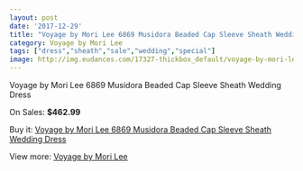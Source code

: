 ```yaml
---
layout: post
date: '2017-12-29'
title: "Voyage by Mori Lee 6869 Musidora Beaded Cap Sleeve Sheath Wedding Dress"
category: Voyage by Mori Lee
tags: ["dress","sheath","sale","wedding","special"]
image: http://img.eudances.com/17327-thickbox_default/voyage-by-mori-lee-6869-musidora-beaded-cap-sleeve-sheath-wedding-dress.jpg
---
```

Voyage by Mori Lee 6869 Musidora Beaded Cap Sleeve Sheath Wedding Dress

On Sales: **$462.99**
<a href="https://www.eudances.com/en/voyage-by-mori-lee/5058-voyage-by-mori-lee-6869-musidora-beaded-cap-sleeve-sheath-wedding-dress.html"><amp-img layout="responsive" width="600" height="600" src="//img.eudances.com/17327-thickbox_default/voyage-by-mori-lee-6869-musidora-beaded-cap-sleeve-sheath-wedding-dress.jpg" alt="Voyage by Mori Lee 6869 Musidora Beaded Cap Sleeve Sheath Wedding Dress 0" /></a>
<a href="https://www.eudances.com/en/voyage-by-mori-lee/5058-voyage-by-mori-lee-6869-musidora-beaded-cap-sleeve-sheath-wedding-dress.html"><amp-img layout="responsive" width="600" height="600" src="//img.eudances.com/17329-thickbox_default/voyage-by-mori-lee-6869-musidora-beaded-cap-sleeve-sheath-wedding-dress.jpg" alt="Voyage by Mori Lee 6869 Musidora Beaded Cap Sleeve Sheath Wedding Dress 1" /></a>
<a href="https://www.eudances.com/en/voyage-by-mori-lee/5058-voyage-by-mori-lee-6869-musidora-beaded-cap-sleeve-sheath-wedding-dress.html"><amp-img layout="responsive" width="600" height="600" src="//img.eudances.com/17328-thickbox_default/voyage-by-mori-lee-6869-musidora-beaded-cap-sleeve-sheath-wedding-dress.jpg" alt="Voyage by Mori Lee 6869 Musidora Beaded Cap Sleeve Sheath Wedding Dress 2" /></a>

Buy it: [Voyage by Mori Lee 6869 Musidora Beaded Cap Sleeve Sheath Wedding Dress](https://www.eudances.com/en/voyage-by-mori-lee/5058-voyage-by-mori-lee-6869-musidora-beaded-cap-sleeve-sheath-wedding-dress.html "Voyage by Mori Lee 6869 Musidora Beaded Cap Sleeve Sheath Wedding Dress")

View more: [Voyage by Mori Lee](https://www.eudances.com/en/47-voyage-by-mori-lee "Voyage by Mori Lee")